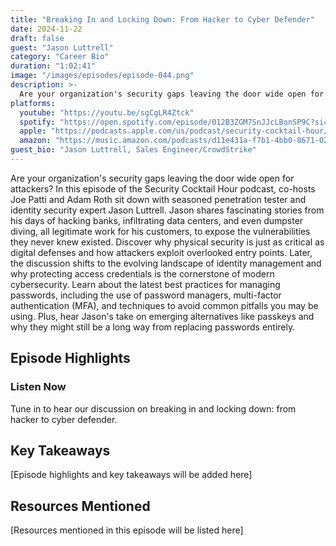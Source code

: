 ```yaml
---
title: "Breaking In and Locking Down: From Hacker to Cyber Defender"
date: 2024-11-22
draft: false
guest: "Jason Luttrell"
category: "Career Bio"
duration: "1:02:41"
image: "/images/episodes/episode-044.png"
description: >-
  Are your organization's security gaps leaving the door wide open for attackers? In this  episode of the Security Cocktail Hour podcast, co-hosts Joe Patti and Adam Roth sit down with seasoned penetration tester and identity security expert Jason Luttrell.  Jason shares fascinating stories from his days of hacking banks, infiltrating data centers, and even dumpster diving, all legitimate work for his customers, to expose the vulnerabilities they never knew existed. Discover why physical security is just as critical as digital defenses and how attackers exploit overlooked entry points.  Later, the discussion shifts to the evolving landscape of identity management and why protecting access credentials is the cornerstone of modern cybersecurity. Learn about the latest best practices for managing passwords, including the use of password managers, multi-factor authentication (MFA), and techniques to avoid common pitfalls you may be using. Plus, hear Jason's take on emerging alternatives like passkeys and why they might still be a long way from replacing passwords entirely.
platforms:
  youtube: "https://youtu.be/sgCgLR4Ztck"
  spotify: "https://open.spotify.com/episode/012B3ZGM7SnJJcLBonSP9C?si=7caa57603df941e8"
  apple: "https://podcasts.apple.com/us/podcast/security-cocktail-hour/id1679376200?i=1000677905658"
  amazon: "https://music.amazon.com/podcasts/d11e431a-f7b1-4bb0-8671-024afce9ade6/security-cocktail-hour"
guest_bio: "Jason Luttrell, Sales Engineer/CrowdStrike"
---
```


Are your organization's security gaps leaving the door wide open for attackers? In this  episode of the Security Cocktail Hour podcast, co-hosts Joe Patti and Adam Roth sit down with seasoned penetration tester and identity security expert Jason Luttrell.  Jason shares fascinating stories from his days of hacking banks, infiltrating data centers, and even dumpster diving, all legitimate work for his customers, to expose the vulnerabilities they never knew existed. Discover why physical security is just as critical as digital defenses and how attackers exploit overlooked entry points.  Later, the discussion shifts to the evolving landscape of identity management and why protecting access credentials is the cornerstone of modern cybersecurity. Learn about the latest best practices for managing passwords, including the use of password managers, multi-factor authentication (MFA), and techniques to avoid common pitfalls you may be using. Plus, hear Jason's take on emerging alternatives like passkeys and why they might still be a long way from replacing passwords entirely.

## Episode Highlights

### Listen Now

Tune in to hear our discussion on breaking in and locking down: from hacker to cyber defender.

## Key Takeaways

[Episode highlights and key takeaways will be added here]

## Resources Mentioned

[Resources mentioned in this episode will be listed here]




